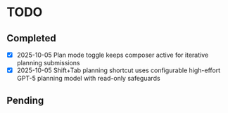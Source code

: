 # TODO

## Completed
- [x] 2025-10-05 Plan mode toggle keeps composer active for iterative planning submissions
- [x] 2025-10-05 Shift+Tab planning shortcut uses configurable high-effort GPT-5 planning model with read-only safeguards

## Pending

